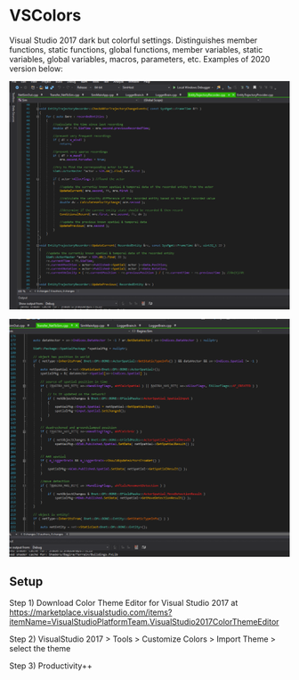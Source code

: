 # VSColors
Visual Studio 2017 dark but colorful settings. Distinguishes member functions, static functions, global functions, member variables, static variables, global variables, macros, parameters, etc. Examples of 2020 version below:

![](https://github.com/zdenyhraz/VSColors/blob/master/pics/colors1.PNG?raw=true "colors1")

![](https://github.com/zdenyhraz/VSColors/blob/master/pics/colors2.PNG?raw=true "colors2")

## Setup
Step 1) Download Color Theme Editor for Visual Studio 2017 at 
https://marketplace.visualstudio.com/items?itemName=VisualStudioPlatformTeam.VisualStudio2017ColorThemeEditor

Step 2) VisualStudio 2017 > Tools > Customize Colors > Import Theme > select the theme

Step 3) Productivity++
